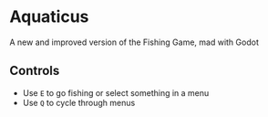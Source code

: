 # Aquaticus
A new and improved version of the Fishing Game, mad with Godot

## Controls
- Use `E` to go fishing or select something in a menu
- Use `Q` to cycle through menus